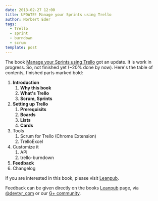 ```yaml
---
date: 2013-02-27 12:00
title: UPDATE! Manage your Sprints using Trello
author: Norbert Eder
tags: 
  - Trello
  - sprint
  - burndown
  - scrum
template: post
---
```


The book [Manage your Sprints using Trello](https://leanpub.com/sprint "Manage your Sprints using Trello") got an update. It is work in progress. So, not finished yet (~20% done by now). Here's the table of contents, finished parts marked bold:

1. **Introduction**
	1. **Why this book**
	2. **What's Trello**
	3. **Scrum, Sprints**
2. **Setting up Trello**
	1. **Prerequisits**
	2. **Boards**
	3. **Lists**
	4. **Cards**
3. Tools
	1. Scrum for Trello (Chrome Extension)
	2. TrelloExcel
4. Customize it
	1. API
	2. trello-burndown
5. **Feedback**
6. Changelog

If you are interested in this book, please visit [Leanpub](https://leanpub.com/sprint "Leanpub").

Feedback can be given directly on the books [Leanpub](https://leanpub.com/sprint "Leanpub") page, via [@devtyr_com](http://twitter.com/devtyr_com "@devtyr_com") or our [G+ community](https://plus.google.com/u/0/communities/101936208491451882859 "DevTyr G+ community").
